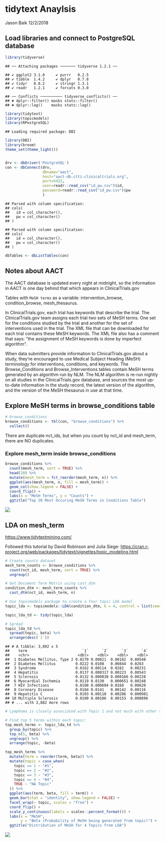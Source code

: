 tidytext Anaylsis
================
Jason Baik
12/2/2018

Load libraries and connect to PostgreSQL database
-------------------------------------------------

``` r
library(tidyverse)
```

    ## ── Attaching packages ─────── tidyverse 1.2.1 ──

    ## ✔ ggplot2 3.1.0     ✔ purrr   0.2.5
    ## ✔ tibble  1.4.2     ✔ dplyr   0.7.8
    ## ✔ tidyr   0.8.2     ✔ stringr 1.3.1
    ## ✔ readr   1.2.1     ✔ forcats 0.3.0

    ## ── Conflicts ────────── tidyverse_conflicts() ──
    ## ✖ dplyr::filter() masks stats::filter()
    ## ✖ dplyr::lag()    masks stats::lag()

``` r
library(tidytext)
library(topicmodels)
library(RPostgreSQL)
```

    ## Loading required package: DBI

``` r
library(DBI)
library(broom)
theme_set(theme_light())


drv <- dbDriver('PostgreSQL')
con <- dbConnect(drv, 
                 dbname="aact",
                 host="aact-db.ctti-clinicaltrials.org", 
                 port=5432,
                 user=readr::read_csv("id_pw.csv")$id, 
                 password=readr::read_csv("id_pw.csv")$pw
                 )
```

    ## Parsed with column specification:
    ## cols(
    ##   id = col_character(),
    ##   pw = col_character()
    ## )

    ## Parsed with column specification:
    ## cols(
    ##   id = col_character(),
    ##   pw = col_character()
    ## )

``` r
dbTables <- dbListTables(con)
```

Notes about AACT
----------------

The AACT database is updated every night at midnight, so the information in AACT is one day behind that which appears in ClinicalTrials.gov

Tables with `MeSH terms` as a variable: intervention\_browse, condition\_browse, mesh\_thesaurus.

In ClinicalTrials.gov, each trial has keywords that describe the trial. The ClinicalTrials.gov team assigns each trial two sets of MeSH terms. One set for the conditions studied by the trial and another for the set of interventions used in the trial. The XML file that can be downloaded for each trial contains these MeSH keywords. The XML file also has a comment that says: "the assignment of MeSH keywords is done by imperfect algorithm".

When data submitters provide information to ClinicalTrials.gov about a study, they’re encouraged to use Medical Subject Heading (MeSH) terminology for interventions, conditions, and keywords. The Browse\_Conditions and Browse\_Interventions tables contain MeSH terms generated by an algorithm run by NLM. The NLM algorithm is re-run nightly on all studies in the ClinicalTrials.gov database, and sources the most up-to-date information in the study record, the latest version of the algorithm, and the version of the MeSH thesaurus in use at that time.

Explore MeSH terms in browse\_conditions table
----------------------------------------------

``` r
# browse_conditions
browse_conditions <- tbl(con, "browse_conditions") %>% 
  collect()
```

There are duplicate nct\_ids, but when you count by nct\_id and mesh\_term, there are NO duplicates.

### Explore mesh\_term inside browse\_conditions

``` r
browse_conditions %>% 
  count(mesh_term, sort = TRUE) %>% 
  head(20) %>% 
  mutate(mesh_term = fct_reorder(mesh_term, n)) %>% 
  ggplot(aes(mesh_term, n, fill = mesh_term)) +
  geom_col(show.legend = FALSE) +
  coord_flip() +
  labs(x = "MeSH Terms", y = "Counts") +
  ggtitle("Top 20 Most Occuring MeSH Terms in Conditions Table")
```

![](tidytext-analysis_files/figure-markdown_github/unnamed-chunk-3-1.png)

LDA on mesh\_term
-----------------

<https://www.tidytextmining.com/>

Followed this tutorial by David Robinson and Julia Siege: <https://cran.r-project.org/web/packages/tidytext/vignettes/topic_modeling.html>

``` r
# Create counts dataset
mesh_term_counts <- browse_conditions %>% 
  count(nct_id, mesh_term, sort = TRUE) %>% 
  ungroup() 

# Get Document Term Matrix using cast_dtm
condition_dtm <- mesh_term_counts %>% 
  cast_dtm(nct_id, mesh_term, n)

# Use topicmodels package to create a four topic LDA model
topic_lda <- topicmodels::LDA(condition_dtm, k = 4, control = list(seed = 1234))

topic_lda_td <- tidy(topic_lda)

# Spread 
topic_lda_td %>% 
  spread(topic, beta) %>% 
  arrange(desc(`1`))
```

    ## # A tibble: 3,892 x 5
    ##    term                         `1`      `2`      `3`      `4`
    ##    <chr>                      <dbl>    <dbl>    <dbl>    <dbl>
    ##  1 Diabetes Mellitus, Type 2 0.0270 0.00821  0.00182  0.00548 
    ##  2 Diabetes Mellitus         0.0222 0.0108   0.00844  0.0263  
    ##  3 Syndrome                  0.0162 0.00114  0.0282   0.00231 
    ##  4 Hepatitis                 0.0137 0.000317 0.00223  0.00543 
    ##  5 Sclerosis                 0.0132 0.000838 0.000166 0.00228 
    ##  6 Myocardial Ischemia       0.0119 0.0130   0.000651 0.00248 
    ##  7 HIV Infections            0.0108 0.000604 0.0168   0.00620 
    ##  8 Coronary Disease          0.0104 0.0141   0.00142  0.00116 
    ##  9 Hepatitis C               0.0103 0.00110  0.00286  0.000981
    ## 10 Multiple Sclerosis        0.0100 0.00106  0.00153  0.000896
    ## # ... with 3,882 more rows

``` r
# Lymphoma is closely associated with Topic 1 and not much with other three topics.

# Find top 5 terms within each topic:
top_mesh_terms <- topic_lda_td %>% 
  group_by(topic) %>% 
  top_n(5, beta) %>% 
  ungroup() %>% 
  arrange(topic, -beta)
```

``` r
top_mesh_terms %>%
  mutate(term = reorder(term, beta)) %>% 
  mutate(topic = case_when(
    topic == 1 ~ "#1",
    topic == 2 ~ "#2",
    topic == 3 ~ "#3",
    topic == 4 ~ "#4",
    TRUE ~ "NA Topic"
  )) %>% 
  ggplot(aes(term, beta, fill = term)) +
  geom_bar(stat = "identity", show.legend = FALSE) +
  facet_wrap(~ topic, scales = "free") +
  coord_flip() +
  scale_y_continuous(labels = scales::percent_format()) +
  labs(x = "MeSH",
       y = "Beta (Probability of MeSH being generated from topic)") +
  ggtitle("Distribution of MeSH for 4 Topics from LDA")
```

![](tidytext-analysis_files/figure-markdown_github/unnamed-chunk-5-1.png)
